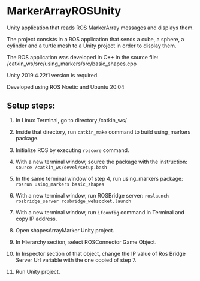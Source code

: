 # MarkerArrayROSUnity
Unity application that reads ROS MarkerArray messages and displays them.

The project consists in a ROS application that sends a cube, a sphere, a cylinder and a turtle mesh to a Unity project in order to display them.

The ROS application was developed in C++ in the source file:
/catkin_ws/src/using_markers/src/basic_shapes.cpp

Unity 2019.4.22f1 version is required. 

Developed using ROS Noetic and Ubuntu 20.04


## Setup steps:

1. In Linux Terminal, go to directory /catkin_ws/

2. Inside that directory, run `catkin_make` command to build using_markers package. 

3. Initialize ROS by executing `roscore` command.

4. With a new terminal window, source the package with the instruction:
   `source /catkin_ws/devel/setup.bash` 

5. In the same terminal window of step 4, run using_markers package:
   `rosrun using_markers basic_shapes`

6. With a new terminal window, run ROSBridge server:
   `roslaunch rosbridge_server rosbridge_websocket.launch`
   
7. With a new terminal window, run `ifconfig` command in Terminal and copy IP address.
   
8. Open shapesArrayMarker Unity project.

9. In Hierarchy section, select ROSConnector Game Object. 

10. In Inspector section of that object, change the IP value of Ros Bridge Server Url variable with the one copied of step 7.

11. Run Unity project.




